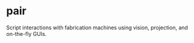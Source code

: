 # pair
Script interactions with fabrication machines using vision, projection, and on-the-fly GUIs.
